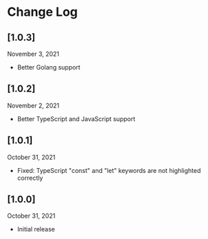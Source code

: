 # Change Log

## [1.0.3]

November 3, 2021

- Better Golang support

## [1.0.2]

November 2, 2021

- Better TypeScript and JavaScript support

## [1.0.1]

October 31, 2021

- Fixed: TypeScript "const" and "let" keywords are not highlighted correctly

## [1.0.0]

October 31, 2021

- Initial release
